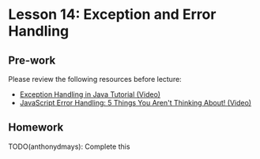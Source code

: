 # Lesson 14: Exception and Error Handling

## Pre-work

Please review the following resources before lecture:

* [Exception Handling in Java Tutorial (Video)](https://www.youtube.com/watch?v=1XAfapkBQjk)
* [JavaScript Error Handling: 5 Things You Aren't Thinking About! (Video)](https://www.youtube.com/watch?v=l62mMMU4ZqA)

## Homework

TODO(anthonydmays): Complete this